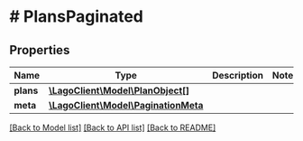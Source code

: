 # # PlansPaginated

## Properties

Name | Type | Description | Notes
------------ | ------------- | ------------- | -------------
**plans** | [**\LagoClient\Model\PlanObject[]**](PlanObject.md) |  |
**meta** | [**\LagoClient\Model\PaginationMeta**](PaginationMeta.md) |  |

[[Back to Model list]](../../README.md#models) [[Back to API list]](../../README.md#endpoints) [[Back to README]](../../README.md)

